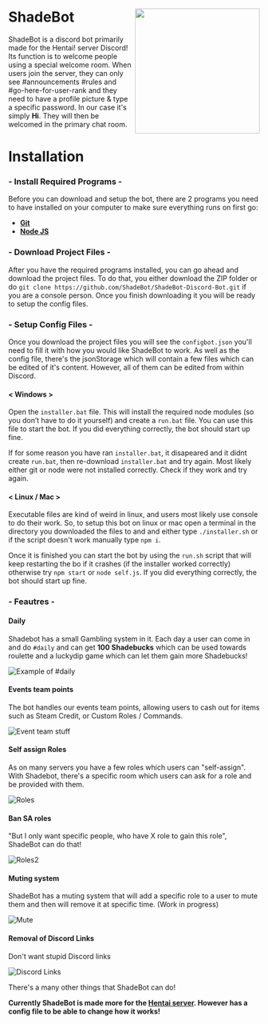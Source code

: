 # ShadeBot <img src="https://alipoodle.moe/i/96NdQ.png" align="right" height="250" width="250" />

ShadeBot is a discord bot primarily made for the Hentai! server Discord! Its function is to welcome people using a special welcome room. When users join the server, they can only see #announcements #rules and #go-here-for-user-rank and they need to have a profile picture & type a specific password. In our case it's simply **Hi**. They will then be welcomed in the primary chat room.

# Installation

### - Install Required Programs -

Before you can download and setup the bot, there are 2 programs you need to have installed on your computer to make sure everything runs on first go:

- [**Git**](https://git-scm.com/downloads)
- [**Node JS**](https://nodejs.org/en/download/current/)

### - Download Project Files -

After you have the required programs installed, you can go ahead and download the project files. To do that, you either download the ZIP folder or do `git clone https://github.com/ShadeBot/ShadeBot-Discord-Bot.git` if you are a console person. Once you finish downloading it you will be ready to setup the config files.

### - Setup Config Files -

Once you download the project files you will see the `configbot.json` you'll need to fill it with how you would like ShadeBot to work.
As well as the config file, there's the jsonStorage which will contain a few files which can be edited of it's content. However, all of them can be edited from within Discord.

#### < Windows >

Open the `installer.bat` file. This will install the required node modules (so you don’t have to do it yourself) and create a `run.bat` file. You can use this file to start the bot. If you did everything correctly, the bot should start up fine.

If for some reason you have ran `installer.bat`, it disapeared and it didnt create `run.bat`, then re-download `installer.bat` and try again. Most likely either git or node were not installed correctly. Check if they work and try again.


#### < Linux / Mac >

Executable files are kind of weird in linux, and users most likely use console to do their work. So, to setup this bot on linux or mac open a terminal in the directory you downloaded the files to and and either type `./installer.sh` or if the script doesn't work manually type `npm i`.

Once it is finished you can start the bot by using the `run.sh` script that will keep restarting the bo if it crashes (if the installer worked correctly) otherwise try `npm start` or `node self.js`. If you did everything correctly, the bot should start up fine.

### - Feautres -

#### Daily
Shadebot has a small Gambling system in it. Each day a user can come in and do ``#daily`` and can get **100 Shadebucks** which can be used towards roulette and a luckydip game which can let them gain more Shadebucks!

![Example of #daily](https://alipoodle.moe/i/DRSuJ.png)

#### Events team points
The bot handles our events team points, allowing users to cash out for items such as Steam Credit, or Custom Roles / Commands.

![Event team stuff](https://alipoodle.moe/i/LhIC2.png)

#### Self assign Roles
As on many servers you have a few roles which users can "self-assign". With Shadebot, there's a specific room which users can ask for a role and be provided with them.

![Roles](https://alipoodle.moe/i/EzlLX.png)

#### Ban SA roles
"But I only want specific people, who have X role to gain this role", ShadeBot can do that!

![Roles2](https://alipoodle.moe/i/r8V2H.png)

#### Muting system
ShadeBot has a muting system that will add a specific role to a user to mute them and then will remove it at specific time. (Work in progress)

![Mute](https://alipoodle.moe/i/PoFad.png)

#### Removal of Discord Links
Don't want stupid Discord links

![Discord Links](https://alipoodle.moe/i/AjDof.png)

There's a many other things that ShadeBot can do!

**Currently ShadeBot is made more for the [Hentai server](https://discord.gg/0rJcIjZ54vYONbfJ). However has a config file to be able to change how it works!**
